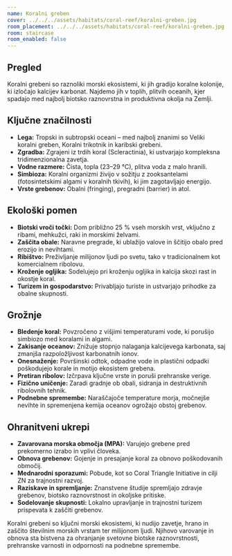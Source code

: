 ```yaml
---
name: Koralni greben
cover: ../../../assets/habitats/coral-reef/koralni-greben.jpg
room_placement: ../../../assets/habitats/coral-reef/koralni-greben.jpg
room: staircase
room_enabled: false
---
```

## Pregled
Koralni grebeni so raznoliki morski ekosistemi, ki jih gradijo koralne kolonije, ki izločajo kalcijev karbonat. Najdemo jih v toplih, plitvih oceanih, kjer spadajo med najbolj biotsko raznovrstna in produktivna okolja na Zemlji.

## Ključne značilnosti
- **Lega:** Tropski in subtropski oceani – med najbolj znanimi so Veliki koralni greben, Koralni trikotnik in karibski grebeni.
- **Zgradba:** Zgrajeni iz trdih koral (Scleractinia), ki ustvarjajo kompleksna tridimenzionalna zavetja.
- **Vodne razmere:** Čista, topla (23–29 °C), plitva voda z malo hranili.
- **Simbioza:** Koralni organizmi živijo v sožitju z zooksantelami (fotosintetskimi algami v koralnih tkivih), ki jim zagotavljajo energijo.
- **Vrste grebenov:** Obalni (fringing), pregradni (barrier) in atol.

## Ekološki pomen
- **Biotski vroči točki:** Dom približno 25 % vseh morskih vrst, vključno z ribami, mehkužci, raki in morskimi želvami.
- **Zaščita obale:** Naravne pregrade, ki ublažijo valove in ščitijo obalo pred erozijo in nevihtami.
- **Ribištvo:** Preživljanje milijonov ljudi po svetu, tako v tradicionalnem kot komercialnem ribolovu.
- **Kroženje ogljika:** Sodelujejo pri kroženju ogljika in kalcija skozi rast in okostje koral.
- **Turizem in gospodarstvo:** Privabljajo turiste in ustvarjajo prihodke za obalne skupnosti.

## Grožnje
- **Bledenje koral:** Povzročeno z višjimi temperaturami vode, ki porušijo simbiozo med koralami in algami.
- **Zakisanje oceanov:** Znižuje stopnjo nalaganja kalcijevega karbonata, saj zmanjša razpoložljivost karbonatnih ionov.
- **Onesnaženje:** Površinski odtok, odpadne vode in plastični odpadki poškodujejo korale in motijo ekosistem grebena.
- **Pretiran ribolov:** Izčrpava ključne vrste in poruši prehranske verige.
- **Fizično uničenje:** Zaradi gradnje ob obali, sidranja in destruktivnih ribolovnih tehnik.
- **Podnebne spremembe:** Naraščajoče temperature morja, močnejše nevihte in spremenjena kemija oceanov ogrožajo obstoj grebenov.

## Ohranitveni ukrepi
- **Zavarovana morska območja (MPA):** Varujejo grebene pred prekomerno izrabo in vplivi človeka.
- **Obnova grebenov:** Gojenje in presajanje koral za obnovo poškodovanih območij.
- **Mednarodni sporazumi:** Pobude, kot so Coral Triangle Initiative in cilji ZN za trajnostni razvoj.
- **Raziskave in spremljanje:** Znanstvene študije spremljajo zdravje grebenov, biotsko raznovrstnost in okoljske pritiske.
- **Sodelovanje skupnosti:** Lokalno upravljanje in trajnostni turizem prispevata k zaščiti grebenov.

Koralni grebeni so ključni morski ekosistemi, ki nudijo zavetje, hrano in zaščito številnim morskih vrstam ter milijonom ljudi. Njihovo varovanje in obnova sta bistvena za ohranjanje svetovne biotske raznovrstnosti, prehranske varnosti in odpornosti na podnebne spremembe.
